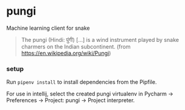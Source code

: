 # pungi
Machine learning client for snake
> The pungi (Hindi: पुंगी) \[...\] is a wind instrument played by snake charmers on the Indian subcontinent.
> (from https://en.wikipedia.org/wiki/Pungi)

### setup

Run `pipenv install` to install dependencies from the Pipfile.

For use in intellij, select the created pungi virtualenv in
Pycharm -> Preferences -> Project: pungi -> Project interpreter.